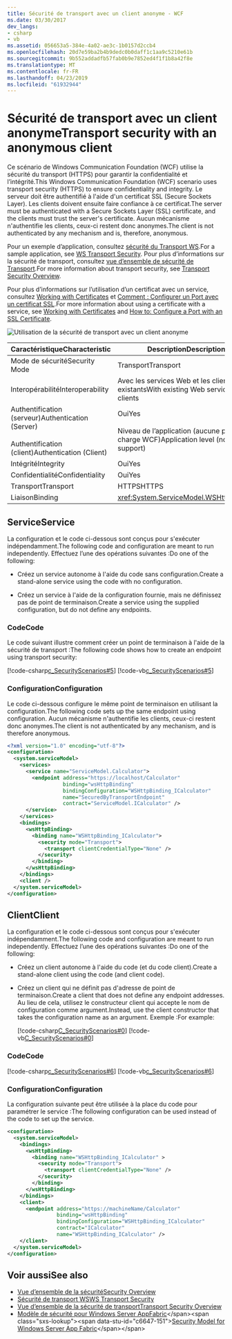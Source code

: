 ```yaml
---
title: Sécurité de transport avec un client anonyme - WCF
ms.date: 03/30/2017
dev_langs:
- csharp
- vb
ms.assetid: 056653a5-384e-4a02-ae3c-1b0157d2ccb4
ms.openlocfilehash: 20d7e59ba2b4b9dedc0b0daff1c1aa9c5210e61b
ms.sourcegitcommit: 9b552addadfb57fab0b9e7852ed4f1f1b8a42f8e
ms.translationtype: MT
ms.contentlocale: fr-FR
ms.lasthandoff: 04/23/2019
ms.locfileid: "61932944"
---
```

# <a name="transport-security-with-an-anonymous-client"></a><span data-ttu-id="c6647-102">Sécurité de transport avec un client anonyme</span><span class="sxs-lookup"><span data-stu-id="c6647-102">Transport security with an anonymous client</span></span>

<span data-ttu-id="c6647-103">Ce scénario de Windows Communication Foundation (WCF) utilise la sécurité du transport (HTTPS) pour garantir la confidentialité et l’intégrité.</span><span class="sxs-lookup"><span data-stu-id="c6647-103">This Windows Communication Foundation (WCF) scenario uses transport security (HTTPS) to ensure confidentiality and integrity.</span></span> <span data-ttu-id="c6647-104">Le serveur doit être authentifié à l'aide d'un certificat SSL (Secure Sockets Layer). Les clients doivent ensuite faire confiance à ce certificat.</span><span class="sxs-lookup"><span data-stu-id="c6647-104">The server must be authenticated with a Secure Sockets Layer (SSL) certificate, and the clients must trust the server's certificate.</span></span> <span data-ttu-id="c6647-105">Aucun mécanisme n'authentifie les clients, ceux-ci restent donc anonymes.</span><span class="sxs-lookup"><span data-stu-id="c6647-105">The client is not authenticated by any mechanism and is, therefore, anonymous.</span></span>

<span data-ttu-id="c6647-106">Pour un exemple d’application, consultez [sécurité du Transport WS](../samples/ws-transport-security.md).</span><span class="sxs-lookup"><span data-stu-id="c6647-106">For a sample application, see [WS Transport Security](../samples/ws-transport-security.md).</span></span> <span data-ttu-id="c6647-107">Pour plus d’informations sur la sécurité de transport, consultez [vue d’ensemble de sécurité de Transport](transport-security-overview.md).</span><span class="sxs-lookup"><span data-stu-id="c6647-107">For more information about transport security, see [Transport Security Overview](transport-security-overview.md).</span></span>

<span data-ttu-id="c6647-108">Pour plus d’informations sur l’utilisation d’un certificat avec un service, consultez [Working with Certificates](working-with-certificates.md) et [Comment : Configurer un Port avec un certificat SSL](how-to-configure-a-port-with-an-ssl-certificate.md).</span><span class="sxs-lookup"><span data-stu-id="c6647-108">For more information about using a certificate with a service, see [Working with Certificates](working-with-certificates.md) and [How to: Configure a Port with an SSL Certificate](how-to-configure-a-port-with-an-ssl-certificate.md).</span></span>

![Utilisation de la sécurité de transport avec un client anonyme](./media/8fa2e931-0cfb-4aaa-9272-91d652b85d8d.gif)

|<span data-ttu-id="c6647-110">Caractéristique</span><span class="sxs-lookup"><span data-stu-id="c6647-110">Characteristic</span></span>|<span data-ttu-id="c6647-111">Description</span><span class="sxs-lookup"><span data-stu-id="c6647-111">Description</span></span>|
|--------------------|-----------------|
|<span data-ttu-id="c6647-112">Mode de sécurité</span><span class="sxs-lookup"><span data-stu-id="c6647-112">Security Mode</span></span>|<span data-ttu-id="c6647-113">Transport</span><span class="sxs-lookup"><span data-stu-id="c6647-113">Transport</span></span>|
|<span data-ttu-id="c6647-114">Interopérabilité</span><span class="sxs-lookup"><span data-stu-id="c6647-114">Interoperability</span></span>|<span data-ttu-id="c6647-115">Avec les services Web et les clients existants</span><span class="sxs-lookup"><span data-stu-id="c6647-115">With existing Web services and clients</span></span>|
|<span data-ttu-id="c6647-116">Authentification (serveur)</span><span class="sxs-lookup"><span data-stu-id="c6647-116">Authentication (Server)</span></span><br /><br /> <span data-ttu-id="c6647-117">Authentification (client)</span><span class="sxs-lookup"><span data-stu-id="c6647-117">Authentication (Client)</span></span>|<span data-ttu-id="c6647-118">Oui</span><span class="sxs-lookup"><span data-stu-id="c6647-118">Yes</span></span><br /><br /> <span data-ttu-id="c6647-119">Niveau de l’application (aucune prise en charge WCF)</span><span class="sxs-lookup"><span data-stu-id="c6647-119">Application level (no WCF support)</span></span>|
|<span data-ttu-id="c6647-120">Intégrité</span><span class="sxs-lookup"><span data-stu-id="c6647-120">Integrity</span></span>|<span data-ttu-id="c6647-121">Oui</span><span class="sxs-lookup"><span data-stu-id="c6647-121">Yes</span></span>|
|<span data-ttu-id="c6647-122">Confidentialité</span><span class="sxs-lookup"><span data-stu-id="c6647-122">Confidentiality</span></span>|<span data-ttu-id="c6647-123">Oui</span><span class="sxs-lookup"><span data-stu-id="c6647-123">Yes</span></span>|
|<span data-ttu-id="c6647-124">Transport</span><span class="sxs-lookup"><span data-stu-id="c6647-124">Transport</span></span>|<span data-ttu-id="c6647-125">HTTPS</span><span class="sxs-lookup"><span data-stu-id="c6647-125">HTTPS</span></span>|
|<span data-ttu-id="c6647-126">Liaison</span><span class="sxs-lookup"><span data-stu-id="c6647-126">Binding</span></span>|<xref:System.ServiceModel.WSHttpBinding>|

## <a name="service"></a><span data-ttu-id="c6647-127">Service</span><span class="sxs-lookup"><span data-stu-id="c6647-127">Service</span></span>

<span data-ttu-id="c6647-128">La configuration et le code ci-dessous sont conçus pour s'exécuter indépendamment.</span><span class="sxs-lookup"><span data-stu-id="c6647-128">The following code and configuration are meant to run independently.</span></span> <span data-ttu-id="c6647-129">Effectuez l’une des opérations suivantes :</span><span class="sxs-lookup"><span data-stu-id="c6647-129">Do one of the following:</span></span>

- <span data-ttu-id="c6647-130">Créez un service autonome à l'aide du code sans configuration.</span><span class="sxs-lookup"><span data-stu-id="c6647-130">Create a stand-alone service using the code with no configuration.</span></span>

- <span data-ttu-id="c6647-131">Créez un service à l'aide de la configuration fournie, mais ne définissez pas de point de terminaison.</span><span class="sxs-lookup"><span data-stu-id="c6647-131">Create a service using the supplied configuration, but do not define any endpoints.</span></span>

### <a name="code"></a><span data-ttu-id="c6647-132">Code</span><span class="sxs-lookup"><span data-stu-id="c6647-132">Code</span></span>

<span data-ttu-id="c6647-133">Le code suivant illustre comment créer un point de terminaison à l'aide de la sécurité de transport :</span><span class="sxs-lookup"><span data-stu-id="c6647-133">The following code shows how to create an endpoint using transport security:</span></span>

[!code-csharp[c_SecurityScenarios#5](~/samples/snippets/csharp/VS_Snippets_CFX/c_securityscenarios/cs/source.cs#5)]
[!code-vb[c_SecurityScenarios#5](~/samples/snippets/visualbasic/VS_Snippets_CFX/c_securityscenarios/vb/source.vb#5)]

### <a name="configuration"></a><span data-ttu-id="c6647-134">Configuration</span><span class="sxs-lookup"><span data-stu-id="c6647-134">Configuration</span></span>

<span data-ttu-id="c6647-135">Le code ci-dessous configure le même point de terminaison en utilisant la configuration.</span><span class="sxs-lookup"><span data-stu-id="c6647-135">The following code sets up the same endpoint using configuration.</span></span> <span data-ttu-id="c6647-136">Aucun mécanisme n'authentifie les clients, ceux-ci restent donc anonymes.</span><span class="sxs-lookup"><span data-stu-id="c6647-136">The client is not authenticated by any mechanism, and is therefore anonymous.</span></span>

```xml
<?xml version="1.0" encoding="utf-8"?>
<configuration>
  <system.serviceModel>
    <services>
      <service name="ServiceModel.Calculator">
        <endpoint address="https://localhost/Calculator"
                  binding="wsHttpBinding"
                  bindingConfiguration="WSHttpBinding_ICalculator"
                  name="SecuredByTransportEndpoint"
                  contract="ServiceModel.ICalculator" />
      </service>
    </services>
    <bindings>
      <wsHttpBinding>
        <binding name="WSHttpBinding_ICalculator">
          <security mode="Transport">
            <transport clientCredentialType="None" />
          </security>
        </binding>
      </wsHttpBinding>
    </bindings>
    <client />
  </system.serviceModel>
</configuration>
```

## <a name="client"></a><span data-ttu-id="c6647-137">Client</span><span class="sxs-lookup"><span data-stu-id="c6647-137">Client</span></span>

<span data-ttu-id="c6647-138">La configuration et le code ci-dessous sont conçus pour s'exécuter indépendamment.</span><span class="sxs-lookup"><span data-stu-id="c6647-138">The following code and configuration are meant to run independently.</span></span> <span data-ttu-id="c6647-139">Effectuez l’une des opérations suivantes :</span><span class="sxs-lookup"><span data-stu-id="c6647-139">Do one of the following:</span></span>

- <span data-ttu-id="c6647-140">Créez un client autonome à l'aide du code (et du code client).</span><span class="sxs-lookup"><span data-stu-id="c6647-140">Create a stand-alone client using the code (and client code).</span></span>

- <span data-ttu-id="c6647-141">Créez un client qui ne définit pas d'adresse de point de terminaison.</span><span class="sxs-lookup"><span data-stu-id="c6647-141">Create a client that does not define any endpoint addresses.</span></span> <span data-ttu-id="c6647-142">Au lieu de cela, utilisez le constructeur client qui accepte le nom de configuration comme argument.</span><span class="sxs-lookup"><span data-stu-id="c6647-142">Instead, use the client constructor that takes the configuration name as an argument.</span></span> <span data-ttu-id="c6647-143">Exemple :</span><span class="sxs-lookup"><span data-stu-id="c6647-143">For example:</span></span>

     [!code-csharp[C_SecurityScenarios#0](~/samples/snippets/csharp/VS_Snippets_CFX/c_securityscenarios/cs/source.cs#0)]
     [!code-vb[C_SecurityScenarios#0](~/samples/snippets/visualbasic/VS_Snippets_CFX/c_securityscenarios/vb/source.vb#0)]

### <a name="code"></a><span data-ttu-id="c6647-144">Code</span><span class="sxs-lookup"><span data-stu-id="c6647-144">Code</span></span>

[!code-csharp[c_SecurityScenarios#6](~/samples/snippets/csharp/VS_Snippets_CFX/c_securityscenarios/cs/source.cs#6)]
[!code-vb[c_SecurityScenarios#6](~/samples/snippets/visualbasic/VS_Snippets_CFX/c_securityscenarios/vb/source.vb#6)]

### <a name="configuration"></a><span data-ttu-id="c6647-145">Configuration</span><span class="sxs-lookup"><span data-stu-id="c6647-145">Configuration</span></span>

<span data-ttu-id="c6647-146">La configuration suivante peut être utilisée à la place du code pour paramétrer le service :</span><span class="sxs-lookup"><span data-stu-id="c6647-146">The following configuration can be used instead of the code to set up the service.</span></span>

```xml
<configuration>
  <system.serviceModel>
    <bindings>
      <wsHttpBinding>
        <binding name="WSHttpBinding_ICalculator" >
          <security mode="Transport">
            <transport clientCredentialType="None" />
          </security>
        </binding>
      </wsHttpBinding>
    </bindings>
    <client>
      <endpoint address="https://machineName/Calculator"
                binding="wsHttpBinding"
                bindingConfiguration="WSHttpBinding_ICalculator"
                contract="ICalculator"
                name="WSHttpBinding_ICalculator" />
    </client>
  </system.serviceModel>
</configuration>
```

## <a name="see-also"></a><span data-ttu-id="c6647-147">Voir aussi</span><span class="sxs-lookup"><span data-stu-id="c6647-147">See also</span></span>

- [<span data-ttu-id="c6647-148">Vue d’ensemble de la sécurité</span><span class="sxs-lookup"><span data-stu-id="c6647-148">Security Overview</span></span>](security-overview.md)
- [<span data-ttu-id="c6647-149">Sécurité de transport WS</span><span class="sxs-lookup"><span data-stu-id="c6647-149">WS Transport Security</span></span>](../samples/ws-transport-security.md)
- [<span data-ttu-id="c6647-150">Vue d’ensemble de la sécurité de transport</span><span class="sxs-lookup"><span data-stu-id="c6647-150">Transport Security Overview</span></span>](transport-security-overview.md)
- <span data-ttu-id="c6647-151">[Modèle de sécurité pour Windows Server AppFabric](https://docs.microsoft.com/previous-versions/appfabric/ee677202(v=azure.10))</span><span class="sxs-lookup"><span data-stu-id="c6647-151">[Security Model for Windows Server App Fabric](https://docs.microsoft.com/previous-versions/appfabric/ee677202(v=azure.10))</span></span>
